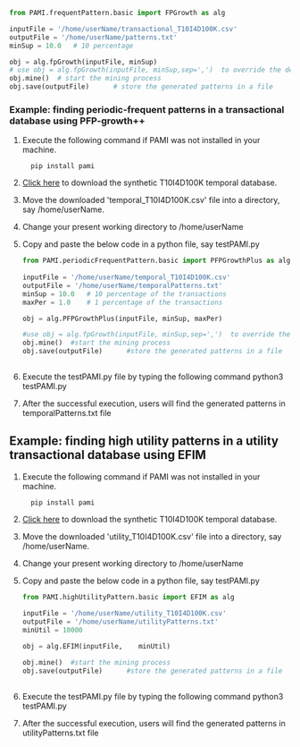 
   ```Python
   from PAMI.frequentPattern.basic import FPGrowth as alg
  
   inputFile = '/home/userName/transactional_T10I4D100K.csv' 
   outputFile = '/home/userName/patterns.txt'
   minSup = 10.0   # 10 percentage
   
   obj = alg.fpGrowth(inputFile, minSup) 
# use obj = alg.fpGrowth(inputFile, minSup,sep=',')  to override the default tab space separator with comma
obj.mine()  # start the mining process
obj.save(outputFile)      # store the generated patterns in a file


   ```



### Example: finding periodic-frequent patterns in a transactional database using PFP-growth++
1. Execute the following command if PAMI was not installed in your machine.

         pip install pami

1. [Click here](https://www.u-aizu.ac.jp/~udayrage/datasets/temporalDatabases/temporal_T10I4D100K.csv) to download the synthetic T10I4D100K temporal database.
1. Move the downloaded 'temporal_T10I4D100K.csv' file  into a directory, say /home/userName.
1. Change your present working directory to /home/userName
1. Copy and paste the below code in a python file, say testPAMI.py

   ```Python
   from PAMI.periodicFrequentPattern.basic import PFPGrowthPlus as alg
  
   inputFile = '/home/userName/temporal_T10I4D100K.csv' 
   outputFile = '/home/userName/temporalPatterns.txt'
   minSup = 10.0   # 10 percentage of the transactions
   maxPer = 1.0    # 1 percentage of the transactions
   
   obj = alg.PFPGrowthPlus(inputFile, minSup, maxPer) 
   
   #use obj = alg.fpGrowth(inputFile, minSup,sep=',')  to override the default tab space separator with comma
   obj.mine()  #start the mining process
   obj.save(outputFile)      #store the generated patterns in a file
      

   ```
1. Execute the testPAMI.py file by typing the following command
   python3 testPAMI.py
1. After the successful execution, users will find the generated patterns in temporalPatterns.txt file



## Example: finding high utility patterns in a utility transactional database using EFIM
1. Execute the following command if PAMI was not installed in your machine.

         pip install pami

1. [Click here](https://www.u-aizu.ac.jp/~udayrage/datasets/temporalDatabases/utility_T10I4D100K.csv) to download the synthetic T10I4D100K temporal database.
1. Move the downloaded 'utility_T10I4D100K.csv' file  into a directory, say /home/userName.
1. Change your present working directory to /home/userName
1. Copy and paste the below code in a python file, say testPAMI.py

   ```Python
   from PAMI.highUtilityPattern.basic import EFIM as alg
  
   inputFile = '/home/userName/utility_T10I4D100K.csv' 
   outputFile = '/home/userName/utilityPatterns.txt'
   minUtil = 10000
   
   obj = alg.EFIM(inputFile,    minUtil) 
   
   obj.mine()  #start the mining process
   obj.save(outputFile)      #store the generated patterns in a file
      

   ```
1. Execute the testPAMI.py file by typing the following command
   python3 testPAMI.py
1. After the successful execution, users will find the generated patterns in utilityPatterns.txt file
